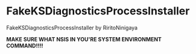 # FakeKSDiagnosticsProcessInstaller
FakeKSDiagnosticsProcessInstaller by RiritoNinigaya

**MAKE SURE WHAT NSIS IN YOU'RE SYSTEM ENVIRONMENT COMMAND!!!!**
